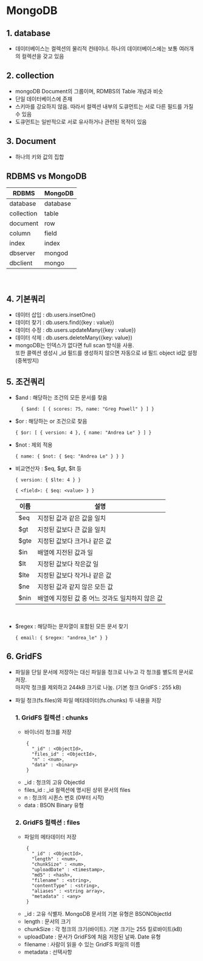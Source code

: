 # MongoDB 

## 1. database 
- 데이터베이스는 컬렉션의 물리적 컨테이너. 하나의 데이터베이스에는 보통 여러개의 컬렉션을 갖고 있음

## 2. collection
- mongoDB Document의 그룹이며, RDMBS의 Table 개념과 비슷
- 단일 데이터베이스에 존재
- 스키마를 강요하지 않음. 따라서 컬렉션 내부의 도큐먼트는 서로 다른 필드를 가질 수 있음
- 도큐먼트는 일반적으로 서로 유사하거나 관련된 목적이 있음 

## 3. Document
- 하나의 키와 값의 집합

## RDBMS vs MongoDB
  |RDBMS|MongoDB|
  |------|---|
  |database|database|
  |collection|table|
  |document|row|
  |column|field|
  |index|index|
  |dbserver|mongod|
  |dbclient|mongo|

<br/>

## 4. 기본쿼리 
- 데이터 삽입 : db.users.insetOne()
- 데이터 찾기 : db.users.find({key : value})
- 데이터 수정 : db.users.updateMany({key : value})
- 데이터 삭제 : db.users.deleteMany({key: value})
- mongoDB는 인덱스가 없다면 full scan 방식을 사용. <br/> 또한 콜렉션 생성시 _id 필드를 생성하지 않으면 자동으로 id 필드 object id값 설정 (중복방지)

## 5. 조건쿼리
- $and : 해당하는  조건의 모든 문서를 찾음
  ```
    { $and: [ { scores: 75, name: "Greg Powell" } ] }
  ```
- $or : 해당하는 or 조건으로 찾음
  ```
  { $or: [ { version: 4 }, { name: "Andrea Le" } ] }
  ```
- $not : 제외 적용
  ```
  { name: { $not: { $eq: "Andrea Le" } } }
  
  ```
- 비교연산자 : $eq, $gt, $lt 등
  ```
  { version: { $lte: 4 } }
  ```
  ```
  { <field>: { $eq: <value> } }
  ```

  |이름|설명|
  |------|---|
  |$eq|지정된 값과 같은 값을 일치|
  |$gt|지정된 값보다 큰 값을 일치|
  |$gte|지정된 값보다 크거나 같은 값|
  |$in|배열에 지전된 값과 일|
  |$lt|지정된 값보다 작은값 일|
  |$lte|지정된 값보다 작거나 같은 값|
  |$ne|지정된 값과 같지 않은 모든 값|
  |$nin|배열에 지정된 값 중 어느 것과도 일치하지 않은 값|
<br/>

- $regex : 해당하는 문자열이 포함된 모든 문서 찾기
  ```
  { email: { $regex: "andrea_le" } }
  ```

## 6. GridFS
- 파일을 단일 문서에 저장하는 대신 파일을 청크로 나누고 각 청크를 별도의 문서로 저장. <br/> 마지막 청크를 제외하고 244kB 크기로 나눔. (기본 청크 GridFS : 255 kB)
- 파일 청크(fs.files)와 파일 메타데이터(fs.chunks) 두 내용을 저장

  ### 1. GridFS 컬렉션 : chunks
    - 바이너리 청크를 저장 
    ```
        {
          "_id" : <ObjectId>,
          "files_id" : <ObjectId>,
          "n" : <num>,
          "data" : <binary>
        }

    ```
    - _id : 청크의 고유 ObjectId
    - files_id : _id 컬렉션에 명시된 상위 문서의 files
    - n : 청크의 시퀸스 번호 (0부터 시작)
    - data : BSON Binary 유형

  ### 2. GridFS 컬렉션 : files
    - 파일의 메타데이터 저장
    ```
        {
          "_id" : <ObjectId>,
          "length" : <num>,
          "chunkSize" : <num>,
          "uploadDate" : <timestamp>,
          "md5" : <hash>,
          "filename" : <string>,
          "contentType" : <string>,
          "aliases" : <string array>,
          "metadata" : <any>
        }

    ```
    - _id : 고유 식별자. MongoDB 문서의 기본 유형은 BSONObjectId
    - length : 문서의 크기
    - chunkSize : 각 청크의 크기(바이트). 기본 크기는 255 킬로바이트(kB)
    - uploadDate : 문서가 GridFS에 처음 저장된 날짜. Date 유형
    - filename : 사람이 읽을 수 있는 GridFS 파일의 이름
    - metadata : 선택사항
